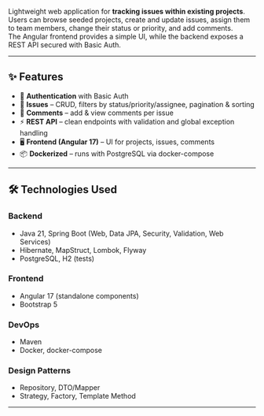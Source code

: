 Lightweight web application for **tracking issues within existing projects**.  
Users can browse seeded projects, create and update issues, assign them to team members, change their status or priority, and add comments.  
The Angular frontend provides a simple UI, while the backend exposes a REST API secured with Basic Auth.


---

## ✨ Features
- 🔐 **Authentication** with Basic Auth
- 📝 **Issues** – CRUD, filters by status/priority/assignee, pagination & sorting
- 💬 **Comments** – add & view comments per issue
- ⚡ **REST API** – clean endpoints with validation and global exception handling
- 🖥 **Frontend (Angular 17)** – UI for projects, issues, comments
- 📦 **Dockerized** – runs with PostgreSQL via docker-compose

---

## 🛠️ Technologies Used
### Backend
- Java 21, Spring Boot (Web, Data JPA, Security, Validation, Web Services)
- Hibernate, MapStruct, Lombok, Flyway
- PostgreSQL, H2 (tests)

### Frontend
- Angular 17 (standalone components)
- Bootstrap 5


### DevOps
- Maven
- Docker, docker-compose

### Design Patterns
- Repository, DTO/Mapper
- Strategy, Factory, Template Method

---
